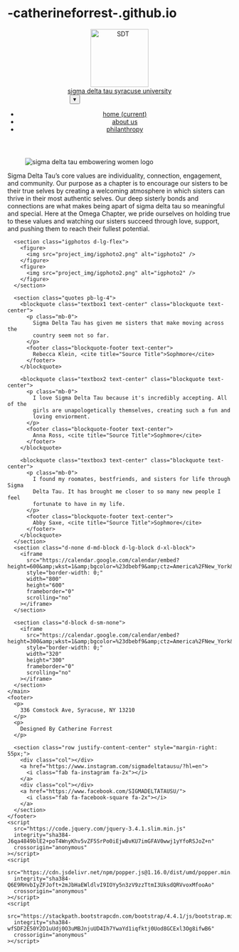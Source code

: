 # -catherineforrest-.github.io
<!DOCTYPE html>
<html lang="en">
  <head>
    <meta name="viewport" content="width=device-width, initial-scale=1.0" />
    <style>
      img {
        max-width: 100%;
        height: auto;
      }
    </style>
    <title>Home Page</title>
    <link
      rel="stylesheet"
      href="https://stackpath.bootstrapcdn.com/bootstrap/4.4.1/css/bootstrap.min.css"
      integrity="sha384-Vkoo8x4CGsO3+Hhxv8T/Q5PaXtkKtu6ug5TOeNV6gBiFeWPGFN9MuhOf23Q9Ifjh"
      crossorigin="anonymous"
    />
    <link
      href="https://fonts.googleapis.com/css2?family=Major+Mono+Display&family=Raleway:wght@300&display=swap"
      rel="stylesheet"
    />
    <link rel="stylesheet" href="basestylesheet.css" />
    <link rel="stylesheet" href="indexstylesheet.css" />
    <script
      src="https://kit.fontawesome.com/f51f46fba0.js"
      crossorigin="anonymous"
    ></script>
  </head>
  <body>
    <header style="width: 100%;">
      <nav class="navbar navbar-expand-lg d-flex">
        <div class="align-top" style="flex: 1; min-width: 130px;">
          <a class="navbar-brand" href="index.html" style="max-height: 150px;">
            <img
              src="project_img/SDTLOGO.png"
              width="130"
              height="180"
              class="d-inline align-center"
              alt="SDT"
          /></a>
        </div>
        <div class="d-none d-sm-none d-lg-block" style="flex: 4;">
          <a class="navbar-brand" href="index.html"
            >sigma delta tau syracuse university</a
          >
        </div>
        <div
          class="position-absolute d-block"
          style="top: 1em; right: 1em; flex: 3; max-width: 60%; z-index: 100;"
        >
          <button
            class="navbar-toggler d-lg-none d-inline float-right align-top"
            type="button"
            data-toggle="collapse"
            data-target="#navbarNav"
            aria-controls="navbarNav"
            aria-expanded="false"
            aria-label="Toggle navigation"
          >
            <span class="navbar-toggler-icon">&#9662;</span>
          </button>
        </div>
        <div class="collapse navbar-collapse nav-bg pt-lg-5" id="navbarNav">
          <ul class="navbar-nav">
            <li class="nav-item active p-3">
              <a class="nav-link" href="index.html"
                >home <span class="sr-only">(current)</span></a
              >
            </li>
            <li class="nav-item p-3">
              <a class="nav-link" href="sigmadeltataupage2.html">about us</a>
            </li>
            <li class="nav-item p-3">
              <a class="nav-link" href="sigmadeltataupage3.html"
                >philanthropy</a
              >
            </li>
          </ul>
        </div>
      </nav>
    </header>
    <main class="container-fluid">
      <section class="d-inline-flex">
        <figure class="w-lg-50 order-1 d-none d-md-block d-lg-block d-xl-block">
          <img
            src="project_img/SDTWORDLOGO.png"
            alt="sigma delta tau embowering women logo"
          />
        </figure>
        <p
          class="order-2 d-inline-block text-center pt-lg-5"
          style="width: 100%;"
        >
          Sigma Delta Tau’s core values are individuality, connection,
          engagement, and community. Our purpose as a chapter is to encourage
          our sisters to be their true selves by creating a welcoming atmosphere
          in which sisters can thrive in their most authentic selves. Our deep
          sisterly bonds and connections are what makes being apart of sigma
          delta tau so meaningful and special. Here at the Omega Chapter, we
          pride ourselves on holding true to these values and watching our
          sisters succeed through love, support, and pushing them to reach their
          fullest potential.
        </p>
      </section>

      <section class="igphotos d-lg-flex">
        <figure>
          <img src="project_img/igphoto2.png" alt="igphoto2" />
        </figure>
        <figure>
          <img src="project_img/igphoto2.png" alt="igphoto2" />
        </figure>
      </section>

      <section class="quotes pb-lg-4">
        <blockquote class="textbox1 text-center" class="blockquote text-center">
          <p class="mb-0">
            Sigma Delta Tau has given me sisters that make moving across the
            country seem not so far.
          </p>
          <footer class="blockquote-footer text-center">
            Rebecca Klein, <cite title="Source Title">Sophmore</cite>
          </footer>
        </blockquote>

        <blockquote class="textbox2 text-center" class="blockquote text-center">
          <p class="mb-0">
            I love Sigma Delta Tau because it's incredibly accepting. All of the
            girls are unapologetically themselves, creating such a fun and
            loving enviorment.
          </p>
          <footer class="blockquote-footer text-center">
            Anna Ross, <cite title="Source Title">Sophmore</cite>
          </footer>
        </blockquote>

        <blockquote class="textbox3 text-center" class="blockquote text-center">
          <p class="mb-0">
            I found my roomates, bestfriends, and sisters for life through Sigma
            Delta Tau. It has brought me closer to so many new people I feel
            fortunate to have in my life.
          </p>
          <footer class="blockquote-footer text-center">
            Abby Saxe, <cite title="Source Title">Sophmore</cite>
          </footer>
        </blockquote>
      </section>
      <section class="d-none d-md-block d-lg-block d-xl-block">
        <iframe
          src="https://calendar.google.com/calendar/embed?height=600&amp;wkst=1&amp;bgcolor=%23dbebf9&amp;ctz=America%2FNew_York&amp;src=cHJuYjQzNjI2ZjNuY2x2YXBlZ3Nmc2NwcmdAZ3JvdXAuY2FsZW5kYXIuZ29vZ2xlLmNvbQ&amp;color=%23616161&amp;title=Sigma%20Delta%20Tau&amp;showPrint=0&amp;showNav=1&amp;showDate=1&amp;showTabs=1"
          style="border-width: 0;"
          width="800"
          height="600"
          frameborder="0"
          scrolling="no"
        ></iframe>
      </section>

      <section class="d-block d-sm-none">
        <iframe
          src="https://calendar.google.com/calendar/embed?height=300&amp;wkst=1&amp;bgcolor=%23dbebf9&amp;ctz=America%2FNew_York&amp;src=cHJuYjQzNjI2ZjNuY2x2YXBlZ3Nmc2NwcmdAZ3JvdXAuY2FsZW5kYXIuZ29vZ2xlLmNvbQ&amp;color=%23616161&amp;showNav=1&amp;showTabs=0&amp;showPrint=0"
          style="border-width: 0;"
          width="320"
          height="300"
          frameborder="0"
          scrolling="no"
        ></iframe>
      </section>
    </main>
    <footer>
      <p>
        336 Comstock Ave, Syracuse, NY 13210
      </p>
      <p>
        Designed By Catherine Forrest
      </p>

      <section class="row justify-content-center" style="margin-right: 55px;">
        <div class="col"></div>
        <a href="https://www.instagram.com/sigmadeltatausu/?hl=en">
          <i class="fab fa-instagram fa-2x"></i>
        </a>
        <div class="col"></div>
        <a href="https://www.facebook.com/SIGMADELTATAUSU/">
          <i class="fab fa-facebook-square fa-2x"></i>
        </a>
      </section>
    </footer>
    <script
      src="https://code.jquery.com/jquery-3.4.1.slim.min.js"
      integrity="sha384-J6qa4849blE2+poT4WnyKhv5vZF5SrPo0iEjwBvKU7imGFAV0wwj1yYfoRSJoZ+n"
      crossorigin="anonymous"
    ></script>
    <script
      src="https://cdn.jsdelivr.net/npm/popper.js@1.16.0/dist/umd/popper.min.js"
      integrity="sha384-Q6E9RHvbIyZFJoft+2mJbHaEWldlvI9IOYy5n3zV9zzTtmI3UksdQRVvoxMfooAo"
      crossorigin="anonymous"
    ></script>
    <script
      src="https://stackpath.bootstrapcdn.com/bootstrap/4.4.1/js/bootstrap.min.js"
      integrity="sha384-wfSDF2E50Y2D1uUdj0O3uMBJnjuUD4Ih7YwaYd1iqfktj0Uod8GCExl3Og8ifwB6"
      crossorigin="anonymous"
    ></script>
  </body>
</html>
